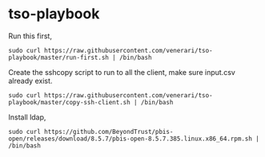 
# tso-playbook

Run this first,

```
sudo curl https://raw.githubusercontent.com/venerari/tso-playbook/master/run-first.sh | /bin/bash
```

Create the sshcopy script to run to all the client, make sure input.csv already exist.
```
sudo curl https://raw.githubusercontent.com/venerari/tso-playbook/master/copy-ssh-client.sh | /bin/bash
```

Install ldap,
```
sudo curl https://github.com/BeyondTrust/pbis-open/releases/download/8.5.7/pbis-open-8.5.7.385.linux.x86_64.rpm.sh | /bin/bash
```
